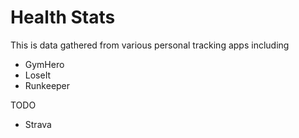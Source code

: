 Health Stats
============

This is data gathered from various personal tracking apps including

* GymHero
* LoseIt
* Runkeeper

TODO

* Strava
